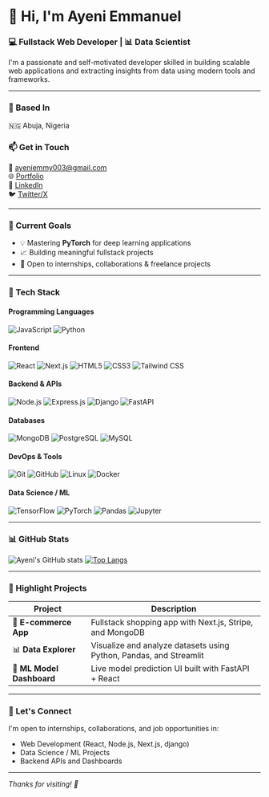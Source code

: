 # 👋 Hi, I'm Ayeni Emmanuel

### 💻 Fullstack Web Developer | 📊 Data Scientist  
I'm a passionate and self-motivated developer skilled in building scalable web applications and extracting insights from data using modern tools and frameworks.

---

### 📍 Based In
🇳🇬 Abuja, Nigeria

### 📫 Get in Touch  
📧 [ayeniemmy003@gmail.com](mailto:ayeniemmy003@gmail.com)  
🌐 [Portfolio](https://ayeniemmy.me)  
💼 [LinkedIn](https://www.linkedin.com/in/ayeniemmy)  
🐦 [Twitter/X](https://x.com/ayeniemmy)

---

### 🚀 Current Goals
- 💡 Mastering **PyTorch** for deep learning applications
- 📈 Building meaningful fullstack projects
- 🤝 Open to internships, collaborations & freelance projects

---

### 🧠 Tech Stack

#### Programming Languages
![JavaScript](https://img.shields.io/badge/-JavaScript-black?style=flat-square&logo=javascript)
![Python](https://img.shields.io/badge/-Python-black?style=flat-square&logo=python)

#### Frontend
![React](https://img.shields.io/badge/-React-black?style=flat-square&logo=react)
![Next.js](https://img.shields.io/badge/-Next.js-black?style=flat-square&logo=next.js)
![HTML5](https://img.shields.io/badge/-HTML5-black?style=flat-square&logo=html5)
![CSS3](https://img.shields.io/badge/-CSS3-black?style=flat-square&logo=css3)
![Tailwind CSS](https://img.shields.io/badge/-Tailwind_CSS-black?style=flat-square&logo=tailwind-css)

#### Backend & APIs
![Node.js](https://img.shields.io/badge/-Node.js-black?style=flat-square&logo=node.js)
![Express.js](https://img.shields.io/badge/-Express-black?style=flat-square&logo=express)
![Django](https://img.shields.io/badge/-Django-black?style=flat-square&logo=django)
![FastAPI](https://img.shields.io/badge/-FastAPI-black?style=flat-square&logo=fastapi)

#### Databases
![MongoDB](https://img.shields.io/badge/-MongoDB-black?style=flat-square&logo=mongodb)
![PostgreSQL](https://img.shields.io/badge/-PostgreSQL-black?style=flat-square&logo=postgresql)
![MySQL](https://img.shields.io/badge/-MySQL-black?style=flat-square&logo=mysql)

#### DevOps & Tools
![Git](https://img.shields.io/badge/-Git-black?style=flat-square&logo=git)
![GitHub](https://img.shields.io/badge/-GitHub-black?style=flat-square&logo=github)
![Linux](https://img.shields.io/badge/-Linux-black?style=flat-square&logo=linux)
![Docker](https://img.shields.io/badge/-Docker-black?style=flat-square&logo=docker)

#### Data Science / ML
![TensorFlow](https://img.shields.io/badge/-TensorFlow-black?style=flat-square&logo=tensorflow)
![PyTorch](https://img.shields.io/badge/-PyTorch-black?style=flat-square&logo=pytorch)
![Pandas](https://img.shields.io/badge/-Pandas-black?style=flat-square&logo=pandas)
![Jupyter](https://img.shields.io/badge/-Jupyter-black?style=flat-square&logo=jupyter)

---

### 📊 GitHub Stats
![Ayeni's GitHub stats](https://github-readme-stats.vercel.app/api?username=Emmyayeni&show_icons=true&theme=radical)
[![Top Langs](https://github-readme-stats.vercel.app/api/top-langs/?username=Emmyayeni&layout=compact&theme=radical)](https://github.com/anuraghazra/github-readme-stats)

---

### 🌟 Highlight Projects

| Project | Description |
|--------|-------------|
| 🛒 **E-commerce App** | Fullstack shopping app with Next.js, Stripe, and MongoDB |
| 📊 **Data Explorer** | Visualize and analyze datasets using Python, Pandas, and Streamlit |
| 🧠 **ML Model Dashboard** | Live model prediction UI built with FastAPI + React |

---

### 🤝 Let's Connect
I'm open to internships, collaborations, and job opportunities in:
- Web Development (React, Node.js, Next.js, django)
- Data Science / ML Projects
- Backend APIs and Dashboards

---

_Thanks for visiting! 🚀_
